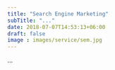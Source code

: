 ```yaml
---
title: "Search Engine Marketing"
subTitle: "..."
date: 2018-07-07T14:53:13+06:00
draft: false
image : images/service/sem.jpg
---
```

...